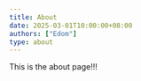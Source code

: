 ```yaml
---
title: About
date: 2025-03-01T10:00:00+08:00
authors: ["Edom"]
type: about
---
```


This is the about page!!!
